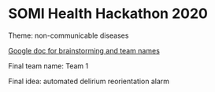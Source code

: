 # SOMI Health Hackathon 2020

Theme: non-communicable diseases

[Google doc for brainstorming and team names](https://docs.google.com/document/d/19pylpmA3G2T-cLb0cex-Fkyz2fD8KCc-CzNafGbPLXg/edit#)

Final team name: Team 1

Final idea: automated delirium reorientation alarm
